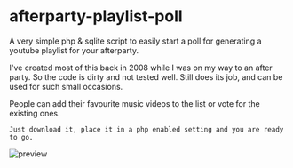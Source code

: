 # afterparty-playlist-poll
A very simple php &amp; sqlite script to easily start a poll for generating a youtube playlist for your afterparty.

I've created most of this back in 2008 while I was on my way to an after party.
So the code is dirty and not tested well. Still does its job, and can be used for such small occasions.

People can add their favourite music videos to the list or vote for the existing ones.

    Just download it, place it in a php enabled setting and you are ready to go.

![preview](https://user-images.githubusercontent.com/92143124/148602838-61f03655-f616-4928-b941-9b43b64b46a2.gif)

